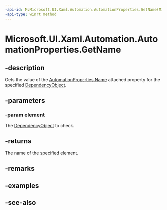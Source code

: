 ```yaml
---
-api-id: M:Microsoft.UI.Xaml.Automation.AutomationProperties.GetName(Microsoft.UI.Xaml.DependencyObject)
-api-type: winrt method
---
```


<!-- Method syntax
public string GetName(Windows.UI.Xaml.DependencyObject element)
-->

# Microsoft.UI.Xaml.Automation.AutomationProperties.GetName

## -description
Gets the value of the [AutomationProperties.Name](automationproperties_name.md) attached property for the specified [DependencyObject](../microsoft.ui.xaml/dependencyobject.md).

## -parameters
### -param element
The [DependencyObject](../microsoft.ui.xaml/dependencyobject.md) to check.

## -returns
The name of the specified element.

## -remarks

## -examples

## -see-also
